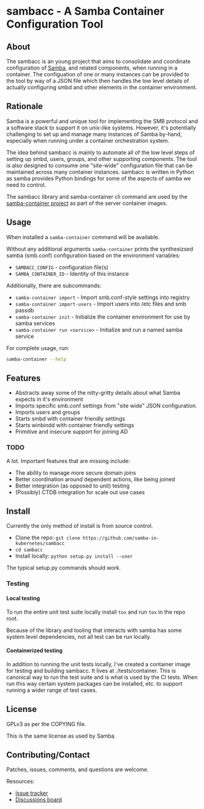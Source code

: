 # sambacc - A Samba Container Configuration Tool

## About

The sambacc is an young project that aims to consolidate and coordinate
configuration of [Samba](http://samba.org), and related components, when
running in a container. The configuation of one or many instances can be
provided to the tool by way of a JSON file which then handles the low level
details of actually configuring smbd and other elements in the container
environment.


## Rationale

Samba is a powerful and unique tool for implementing the SMB protocol and a
software stack to support it on unix-like systems. However, it's potentially
challenging to set up and manage many instances of Samba by-hand, especially
when running under a container orchestration system.

The idea behind sambacc is mainly to automate all of the low level steps of
setting up smbd, users, groups, and other supporting components. The tool is
also designed to consume one "site-wide" configuration file that can be
maintained across many container instances. sambacc is written in Python as
samba provides Python bindings for some of the aspects of samba we need to
control.

The sambacc library and samba-container cli command are used by the
[samba-container project](https://github.com/samba-in-kubernetes/samba-container/)
as part of the server container images.


## Usage

When installed a `samba-container` command will be available.

Without any additional arguments `samba-container` prints the synthesizsed
samba (smb.conf) configuration based on the environment variables:
* `SAMBACC_CONFIG` - configuration file(s)
* `SAMBA_CONTAINER_ID` - Identity of this instance

Additionally, there are subcommands:
* `samba-container import` - Import smb.conf-style settings into registry
* `samba-container import-users` - Import users into /etc files and smb passdb
* `samba-container init` - Initialize the container environment for use
  by samba services
* `samba-container run <service>` - Initialize and run a named samba service

For complete usage, run:

```sh
samba-container --help
```


## Features

* Abstracts away some of the nitty-gritty details about what Samba expects
  in it's environment
* Imports specific smb.conf settings from "site wide" JSON configuration.
* Imports users and groups
* Starts smbd with container friendly settings
* Starts winbindd with container friendly settings
* Primitive and insecure support for joining AD

### TODO

A lot. Important features that are missing include:

* The ability to manage more secure domain joins
* Better coordination around dependent actions, like being joined
* Better integration (as opposed to unit) testing
* (Possibly) CTDB integration for scale out use cases


## Install

Currently the only method of install is from source control.

* Clone the repo: `git clone https://github.com/samba-in-kubernetes/sambacc`
* `cd sambacc`
* Install locally: `python setup.py install --user`

The typical setup.py commands should work.

### Testing

#### Local testing

To run the entire unit test suite locally install `tox` and run `tox` in
the repo root.

Because of the library and tooling that interacts with samba has some system level dependencies, not all test can be run locally.

#### Containerized testing

In addition to running the unit tests locally, I've created a container image
for testing and building sambacc. It lives at ./tests/container. This is
canonical way to run the test suite and is what is used by the CI tests. When
run this way certain system packages can be installed, etc. to support
running a wider range of test cases.


## License

GPLv3 as per the COPYING file.

This is the same license as used by Samba.


## Contributing/Contact

Patches, issues, comments, and questions are welcome.

Resources:
* [Issue tracker](https://github.com/samba-in-kubernetes/sambacc/issues)
* [Discussions board](https://github.com/samba-in-kubernetes/sambacc/discussions)
